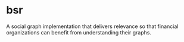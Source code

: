 # bsr
A social graph implementation that delivers relevance so that financial organizations can benefit from understanding their graphs.
